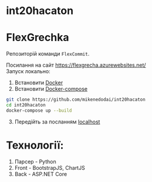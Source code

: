 # int20hacaton  
# FlexGrechka
Репозиторій команди `FlexCommit`.

Посилання на сайт https://flexgrecha.azurewebsites.net/  
Запуск локально:  
1. Встановити [Docker](https://docs.docker.com/get-docker/)
2. Встановити [Docker-compose](https://docs.docker.com/compose/install/)
```sh
git clone https://github.com/mikenedodai/int20hacaton
cd int20hacaton
docker-compose up --build
```
3. Передійть за посланням  [localhost](http://localhost:7777)

# Технології:
1. Парсер - Python
2. Front - BootstrapJS, ChartJS
3. Back - ASP.NET Core
